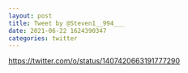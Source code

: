```yaml
--- 
layout: post 
title: Tweet by @Steven1__994___ 
date: 2021-06-22 1624390347 
categories: twitter 
--- 
```

https://twitter.com/o/status/1407420663191777290